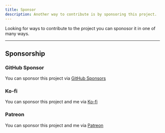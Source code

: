 ```yaml
---
title: Sponsor
description: Another way to contribute is by sponsoring this project.
---
```


Looking for ways to contribute to the project you can sponosor it in one of many ways.

---

## Sponsorship

### GitHub Sponsor

You can sponsor this project via [GitHub Sponsors](https://github.com/sponsors/chiefpansancolt)

### Ko-fi

You can sponsor this project and me via [Ko-fi](https://ko-fi.com/chiefpansancolt)

### Patreon

You can sponsor this project and me via [Patreon](https://www.patreon.com/Chiefpansancolt)
